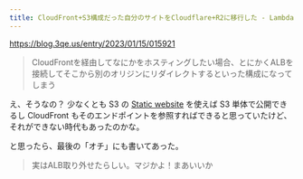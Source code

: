 ```yaml
---
title: CloudFront+S3構成だった自分のサイトをCloudflare+R2に移行した - Lambdaカクテル
---
```


https://blog.3qe.us/entry/2023/01/15/015921

> CloudFrontを経由してなにかをホスティングしたい場合、とにかくALBを接続してそこから別のオリジンにリダイレクトするといった構成になってしまう

え、そうなの？
少なくとも S3 の [Static website](https://docs.aws.amazon.com/AmazonS3/latest/userguide/WebsiteHosting.html)  を使えば S3 単体で公開できるし CloudFront もそのエンドポイントを参照すればできると思っていたけど、それができない時代もあったのかな。

と思ったら、最後の「オチ」にも書いてあった。

> 実はALB取り外せたらしい。マジかよ！まあいいか
